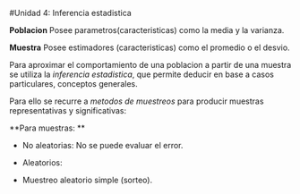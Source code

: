 #Unidad 4: Inferencia estadistica

**Poblacion** Posee parametros(caracteristicas) como la media y la varianza.

**Muestra** Posee estimadores (caracteristicas) como el promedio o el desvio.

Para aproximar el comportamiento de una poblacion a partir de una muestra se utiliza la *inferencia estadistica*,
que permite deducir en base a casos particulares, conceptos generales.

Para ello se recurre a *metodos  de muestreos* para producir muestras representativas y significativas:

**Para muestras: **

* No aleatorias: No se puede evaluar el error.

* Aleatorios: 
- Muestreo aleatorio simple (sorteo).
